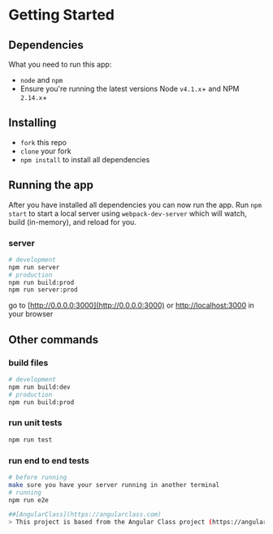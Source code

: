 # Getting Started
## Dependencies
What you need to run this app:
* `node` and `npm`
* Ensure you're running the latest versions Node `v4.1.x`+ and NPM `2.14.x`+

## Installing
* `fork` this repo
* `clone` your fork
* `npm install` to install all dependencies

## Running the app
After you have installed all dependencies you can now run the app. Run `npm start` to start a local server using `webpack-dev-server` 
which will watch, build (in-memory), and reload for you.

### server
```bash
# development
npm run server
# production
npm run build:prod
npm run server:prod
```
go to [http://0.0.0.0:3000](http://0.0.0.0:3000) or [http://localhost:3000](http://localhost:3000) in your browser

## Other commands

### build files
```bash
# development
npm run build:dev
# production
npm run build:prod
```

### run unit tests
```bash
npm run test
```

### run end to end tests
```bash
# before running
make sure you have your server running in another terminal
# running
npm run e2e

##[AngularClass](https://angularclass.com)
> This project is based from the Angular Class project (https://angularclass.com)

